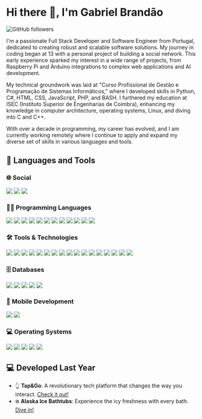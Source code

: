 # Hi there 👋, I'm Gabriel Brandão
![GitHub followers](https://img.shields.io/github/followers/bakill3?label=Follow&style=social)

I'm a passionate Full Stack Developer and Software Engineer from Portugal, dedicated to creating robust and scalable software solutions. My journey in coding began at 13 with a personal project of building a social network. This early experience sparked my interest in a wide range of projects, from Raspberry Pi and Arduino integrations to complex web applications and AI development.

My technical groundwork was laid at "Curso Profissional de Gestão e Programação de Sistemas Informáticos," where I developed skills in Python, C#, HTML, CSS, JavaScript, PHP, and BASH. I furthered my education at ISEC (Instituto Superior de Engenharias de Coimbra), enhancing my knowledge in computer architecture, operating systems, Linux, and diving into C and C++.

With over a decade in programming, my career has evolved, and I am currently working remotely where I continue to apply and expand my diverse set of skills in various languages and tools.


## 🚀 Languages and Tools

### 🌐 Social
<p>
  <img src="https://img.shields.io/badge/-LinkedIn-0077B5?style=flat&logo=LinkedIn&logoColor=white" />
  <img src="https://img.shields.io/badge/-Gmail-D14836?style=flat&logo=Gmail&logoColor=white" />
  <img src="https://img.shields.io/badge/-Discord-7289DA?style=flat&logo=Discord&logoColor=white" />
</p>

### 👨‍💻 Programming Languages
<p>
  <img src="https://img.shields.io/badge/HTML5-E34F26?style=for-the-badge&logo=html5&logoColor=white" />
  <img src="https://img.shields.io/badge/CSS3-1572B6?style=for-the-badge&logo=css3&logoColor=white" />
  <img src="https://img.shields.io/badge/JavaScript-F7DF1E?style=for-the-badge&logo=javascript&logoColor=black" />
  <img src="https://img.shields.io/badge/PHP-777BB4?style=for-the-badge&logo=php&logoColor=white" />
  <img src="https://img.shields.io/badge/Python-3776AB?style=for-the-badge&logo=python&logoColor=white" />
  <img src="https://img.shields.io/badge/C-00599C?style=for-the-badge&logo=c&logoColor=white" />
  <img src="https://img.shields.io/badge/C++-00599C?style=for-the-badge&logo=cplusplus&logoColor=white" />
  <img src="https://img.shields.io/badge/C%23-239120?style=for-the-badge&logo=c-sharp&logoColor=white" />
  <img src="https://img.shields.io/badge/Java-007396?style=for-the-badge&logo=java&logoColor=white" />
  <img src="https://img.shields.io/badge/SQL-4479A1?style=for-the-badge&logo=sql&logoColor=white" />
  <img src="https://img.shields.io/badge/jQuery-0769AD?style=for-the-badge&logo=jquery&logoColor=white" />
  <img src="https://img.shields.io/badge/gnu%20bash-%234EAA25.svg?&style=for-the-badge&logo=gnu%20bash&logoColor=white" />
</p>

### 🛠️ Tools & Technologies
<p>
  <img src="https://img.shields.io/badge/-GIT-F05032?style=flat&logo=git&logoColor=white" />
  <img src="https://img.shields.io/badge/-NPM-CB3837?style=flat&logo=npm&logoColor=white" />
  <img src="https://img.shields.io/badge/-Docker-2496ED?style=flat&logo=Docker&logoColor=white" />
  <img src="https://img.shields.io/badge/-XAMPP-FB7A24?style=flat&logo=XAMPP&logoColor=white" />
  <img src="https://img.shields.io/badge/-Filezilla-BF0000?style=flat&logo=Filezilla&logoColor=white" />
  <img src="https://img.shields.io/badge/-Cropie.js-FF69B4?style=flat&logo=JavaScript&logoColor=white" />
  <img src="https://img.shields.io/badge/-PHPMailer-007ACC?style=flat&logo=PHP&logoColor=white" />
  <img src="https://img.shields.io/badge/Android%20Studio-3DDC84?style=for-the-badge&logo=android-studio&logoColor=white" />
  <img src="https://img.shields.io/badge/Blender-F5792A?style=for-the-badge&logo=blender&logoColor=white" />
  <img src="https://img.shields.io/badge/Unity-000000?style=for-the-badge&logo=unity&logoColor=white" />
  <img src="https://img.shields.io/badge/unreal%20engine-%23313131.svg?&style=for-the-badge&logo=unreal%20engine&logoColor=white" />
  <img src="https://img.shields.io/badge/-Symfony-000000?style=flat&logo=Symfony&logoColor=white" />
  <img src="https://img.shields.io/badge/-.NET-512BD4?style=flat&logo=.NET&logoColor=white" />
  <img src="https://img.shields.io/badge/-EDA-007ACC?style=flat&logo=Architecture&logoColor=white" />
  <img src="https://img.shields.io/badge/-ORM-007ACC?style=flat&logo=ORM&logoColor=white" />
  <img src="https://img.shields.io/badge/-License%20Service-007ACC?style=flat&logo=License&logoColor=white" />
  <img src="https://img.shields.io/badge/-Microsoft%20Server-007ACC?style=flat&logo=Microsoft&logoColor=white" />
</p>

### 🗄️ Databases
<p>
  <img src="https://img.shields.io/badge/-MariaDB-C0765A?style=flat&logo=MariaDB&logoColor=white" />
  <img src="https://img.shields.io/badge/-MongoDB-47A248?style=flat&logo=MongoDB&logoColor=white" />
  <img src="https://img.shields.io/badge/-MySQL-4479A1?style=flat&logo=MySQL&logoColor=white" />
  <img src="https://img.shields.io/badge/-POSTGRESQL-336791?style=flat&logo=PostgreSQL&logoColor=white
" />
<img src="https://img.shields.io/badge/-NoSQL-000000?style=flat&logo=NoSQL&logoColor=white" />

</p>

### 📱 Mobile Development
<p>
  <img src="https://img.shields.io/badge/-Android-3DDC84?style=flat&logo=Android&logoColor=white" />
  <img src="https://img.shields.io/badge/-IOS-000000?style=flat&logo=IOS&logoColor=white" />
</p>

### 💻 Operating Systems
<p>
  <img src="https://img.shields.io/badge/-Linux-FCC624?style=flat&logo=Linux&logoColor=black" />
  <img src="https://img.shields.io/badge/-Windows-0078D6?style=flat&logo=Windows&logoColor=white" />
  <img src="https://img.shields.io/badge/-Ubuntu-E95420?style=flat&logo=Ubuntu&logoColor=white" />
  <img src="https://img.shields.io/badge/-Linux%20Mint-87CF3E?style=flat&logo=Linux-Mint&logoColor=white" />
  <img src="https://img.shields.io/badge/-Kali%20Linux-557C94?style=flat&logo=Kali-Linux&logoColor=white" />
</p>

## 💻 Developed Last Year
- 👆 **Tap&Go**: A revolutionary tech platform that changes the way you interact. [Check it out!](https://tapgotech.com/)
- ❄️ **Alaska Ice Bathtubs**: Experience the icy freshness with every bath. [Dive in!](https://alaskaicebath.com/)
